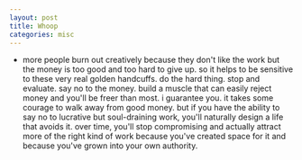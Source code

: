 ```yaml
---
layout: post
title: Whoop
categories: misc
---
```

- more people burn out creatively because they don't like the work but the money is too good and too hard to give up. so it helps to be sensitive to these very real golden handcuffs. do the hard thing. stop and evaluate. say no to the money. build a muscle that can easily reject money and you'll be freer than most. i guarantee you. it takes some courage to walk away from good money. but if you have the ability to say no to lucrative but soul-draining work, you'll naturally design a life that avoids it. over time, you'll stop compromising and actually attract more of the right kind of work because you've created space for it and because you've grown into your own authority.
